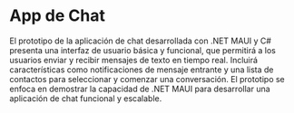 # App de Chat

El prototipo de la aplicación de chat desarrollada con .NET MAUI y C# presenta una interfaz de usuario básica y funcional, que permitirá a los usuarios enviar y recibir mensajes de texto en tiempo real. Incluirá características como notificaciones de mensaje entrante y una lista de contactos para seleccionar y comenzar una conversación.  El prototipo se enfoca en demostrar la capacidad de .NET MAUI para desarrollar una aplicación de chat funcional y escalable.
